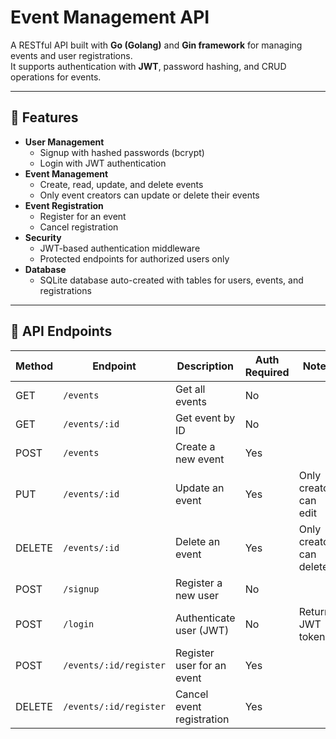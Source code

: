 # Event Management API

A RESTful API built with **Go (Golang)** and **Gin framework** for managing events and user registrations.  
It supports authentication with **JWT**, password hashing, and CRUD operations for events.

---

## 🚀 Features

- **User Management**
  - Signup with hashed passwords (bcrypt)
  - Login with JWT authentication
- **Event Management**
  - Create, read, update, and delete events
  - Only event creators can update or delete their events
- **Event Registration**
  - Register for an event
  - Cancel registration
- **Security**
  - JWT-based authentication middleware
  - Protected endpoints for authorized users only
- **Database**
  - SQLite database auto-created with tables for users, events, and registrations

---

## 🔑 API Endpoints

| Method | Endpoint                  | Description                     | Auth Required | Notes                  |
|--------|---------------------------|---------------------------------|---------------|------------------------|
| GET    | `/events`                 | Get all events                  | No            |                        |
| GET    | `/events/:id`             | Get event by ID                 | No            |                        |
| POST   | `/events`                 | Create a new event              | Yes           |                        |
| PUT    | `/events/:id`             | Update an event                 | Yes           | Only creator can edit  |
| DELETE | `/events/:id`             | Delete an event                 | Yes           | Only creator can delete|
| POST   | `/signup`                 | Register a new user             | No            |                        |
| POST   | `/login`                  | Authenticate user (JWT)         | No            | Returns JWT token      |
| POST   | `/events/:id/register`    | Register user for an event      | Yes           |                        |
| DELETE | `/events/:id/register`    | Cancel event registration       | Yes           |                        |
